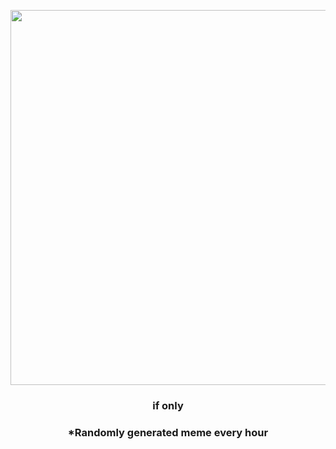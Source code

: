 <p align="center">
        <img src="https://i.redd.it/6ttqr2c9y8o91.jpg" width="600" height="600">
        </p>
        <h3 align="center">if only</h3>
        <h3 align="center">*Randomly generated meme every hour</h3>
    